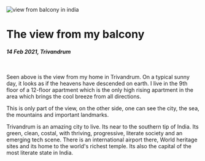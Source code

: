 <img class='img img--left img--grow' src='/posts/photos/trivandrum-view.jpg' alt='view from balcony in india' title='view from home' />

# The view from my balcony

#### _14 Feb 2021, Trivandrum_

&nbsp;

Seen above is the view from my home in Trivandrum. On a typical sunny day, it
looks as if the heavens have descended on earth. I live in the 9th floor of a
12-floor apartment which is the only high rising apartment in the area which
brings the cool breeze from all directions.

This is only part of the view, on the other side, one can see the city, the sea,
the mountains and important landmarks.

Trivandrum is an amazing city to live. Its near to the southern tip of India.
Its green, clean, costal, with thriving, progressive, literate society and an
emerging tech scene. There is an international airport there, World heritage
sites and its home to the world's richest temple. Its also the capital of the
most literate state in India.
